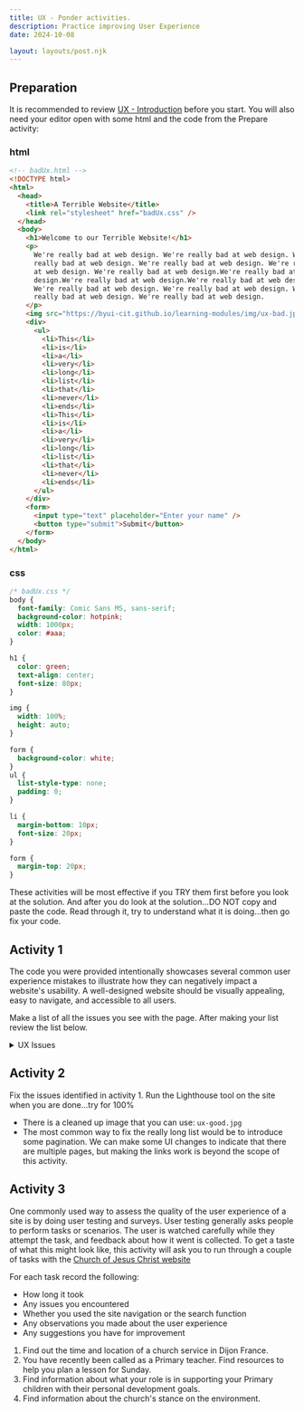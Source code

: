 ```yaml
---
title: UX - Ponder activities.
description: Practice improving User Experience
date: 2024-10-08

layout: layouts/post.njk
---
```


## Preparation

It is recommended to review [UX - Introduction](../prepare1) before you start. You will also need your editor open with some html and the code from the Prepare activity:

### html

```html
<!-- badUx.html -->
<!DOCTYPE html>
<html>
  <head>
    <title>A Terrible Website</title>
    <link rel="stylesheet" href="badUx.css" />
  </head>
  <body>
    <h1>Welcome to our Terrible Website!</h1>
    <p>
      We're really bad at web design. We're really bad at web design. We're
      really bad at web design. We're really bad at web design. We're really bad
      at web design. We're really bad at web design.We're really bad at web
      design.We're really bad at web design.We're really bad at web design.
      We're really bad at web design. We're really bad at web design. We're
      really bad at web design. We're really bad at web design.
    </p>
    <img src="https://byui-cit.github.io/learning-modules/img/ux-bad.jpg" />
    <div>
      <ul>
        <li>This</li>
        <li>is</li>
        <li>a</li>
        <li>very</li>
        <li>long</li>
        <li>list</li>
        <li>that</li>
        <li>never</li>
        <li>ends</li>
        <li>This</li>
        <li>is</li>
        <li>a</li>
        <li>very</li>
        <li>long</li>
        <li>list</li>
        <li>that</li>
        <li>never</li>
        <li>ends</li>
      </ul>
    </div>
    <form>
      <input type="text" placeholder="Enter your name" />
      <button type="submit">Submit</button>
    </form>
  </body>
</html>

```

### css

```css
/* badUx.css */
body {
  font-family: Comic Sans MS, sans-serif;
  background-color: hotpink;
  width: 1000px;
  color: #aaa;
}

h1 {
  color: green;
  text-align: center;
  font-size: 80px;
}

img {
  width: 100%;
  height: auto;
}

form {
  background-color: white;
}
ul {
  list-style-type: none;
  padding: 0;
}

li {
  margin-bottom: 10px;
  font-size: 20px;
}

form {
  margin-top: 20px;
}


```

These activities will be most effective if you TRY them first before you look at the solution. And after you do look at the solution...DO NOT copy and paste the code. Read through it, try to understand what it is doing...then go fix your code.

## Activity 1

The code you were provided intentionally showcases several common user experience mistakes to illustrate how they can negatively impact a website's usability. A well-designed website should be visually appealing, easy to navigate, and accessible to all users.

Make a list of all the issues you see with the page. After making your list review the list below.

<details>
<summary>UX Issues</summary>

- Overly large heading: The large h1 element can be overwhelming and difficult to read.
- Poor color choices: The combination of hot pink background and green text creates a visually jarring experience.
- Overall text readability: Text size is small, measure (length of a line of text) is too long, contrast is poor, and Comic Sans. 🤦‍♂️
- Lack of Whitespace: Text is pressed up close to the hard edges of the color changes.
- Not responsive: The layout only works for one screen width
- Blurred image: The blurred image provides no value and can be distracting. It is also very large leading to the user potentially missing the content below the image
- Image size: the image is overly large causing loading to be slow.
- Long list: The excessively long list without any structure or pagination is difficult to navigate.
- No clear call to action: The form doesn't have a clear label or explanation of its purpose.
- Lack of accessibility: The website doesn't consider accessibility features like alt text for images, proper heading structure, or language settings.

</details>

## Activity 2

Fix the issues identified in activity 1. Run the Lighthouse tool on the site when you are done...try for 100%

- There is a cleaned up image that you can use: `ux-good.jpg`
- The most common way to fix the really long list would be to introduce some pagination. We can make some UI changes to indicate that there are multiple pages, but making the links work is beyond the scope of this activity.

## Activity 3

One commonly used way to assess the quality of the user experience of a site is by doing user testing and surveys. User testing generally asks people to perform tasks or scenarios. The user is watched carefully while they attempt the task, and feedback about how it went is collected. To get a taste of what this might look like, this activity will ask you to run through a couple of tasks with the [Church of Jesus Christ website](https://www.churchofjesuschrist.org/?lang=eng)

For each task record the following:

- How long it took
- Any issues you encountered
- Whether you used the site navigation or the search function
- Any observations you made about the user experience
- Any suggestions you have for improvement

1. Find out the time and location of a church service in Dijon France.
2. You have recently been called as a Primary teacher. Find resources to help you plan a lesson for Sunday.
3. Find information about what your role is in supporting your Primary children with their personal development goals.
4. Find information about the church's stance on the environment.
